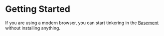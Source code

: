 # Getting Started

If you are using a modern browser, you can start tinkering in the
[Basement](https://basement.hacss.io) without installing anything.
